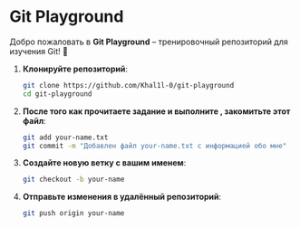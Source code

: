 # Git Playground

Добро пожаловать в **Git Playground** – тренировочный репозиторий для изучения Git! 🚀

1. **Клонируйте репозиторий**:
   ```bash
   git clone https://github.com/Khal1l-0/git-playground
   cd git-playground
   ```
2. **После того как прочитаете задание и выполните , закомитьте этот файл**:
   ```bash
   git add your-name.txt
   git commit -m "Добавлен файл your-name.txt с информацией обо мне"
   ```
3. **Создайте новую ветку с вашим именем**:
   ```bash
   git checkout -b your-name
   ```
4. **Отправьте изменения в удалённый репозиторий**:
   ```bash
   git push origin your-name
   ```
